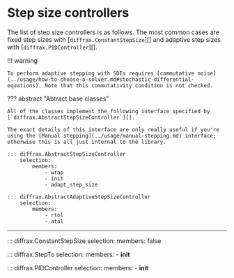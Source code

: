 # Step size controllers

The list of step size controllers is as follows. The most common cases are fixed step sizes with [`diffrax.ConstantStepSize`][] and adaptive step sizes with [`diffrax.PIDController`][].

!!! warning

    To perform adaptive stepping with SDEs requires [commutative noise](../usage/how-to-choose-a-solver.md#stochastic-differential-equations). Note that this commutativity condition is not checked.


??? abstract "Abtract base classes"

    All of the classes implement the following interface specified by [`diffrax.AbstractStepSizeController`][].

    The exact details of this interface are only really useful if you're using the [Manual stepping](../usage/manual-stepping.md) interface; otherwise this is all just internal to the library.

    ::: diffrax.AbstractStepSizeController
        selection:
            members:
                - wrap
                - init
                - adapt_step_size

    ::: diffrax.AbstractAdaptiveStepSizeController
        selection:
            members:
                - rtol
                - atol

---

::: diffrax.ConstantStepSize
    selection:
        members: false

::: diffrax.StepTo
    selection:
        members:
            - __init__

::: diffrax.PIDController
    selection:
        members:
            - __init__
